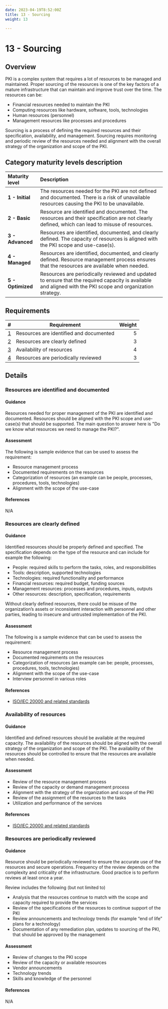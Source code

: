 ```yaml
---
date: 2023-04-19T8:52:00Z
title: 13 - Sourcing
weight: 13

---
```


# 13 - Sourcing

## Overview

PKI is a complex system that requires a lot of resources to be managed and maintained. Proper sourcing of the resources is one of the key factors of a mature infrastructure that can maintain and improve trust over the time. The resources can be:
- Financial resources needed to maintain the PKI
- Computing resources like hardware, software, tools, technologies
- Human resources (personnel)
- Management resources like processes and procedures 

Sourcing is a process of defining the required resources and their specification, availability, and management. Sourcing requires monitoring and periodic review of the resources needed and alignment with the overall strategy of the organization and scope of the PKI.

## Category maturity levels description

| Maturity level    | Description                                                                                                                                                 |
|:------------------|:------------------------------------------------------------------------------------------------------------------------------------------------------------|
| **1 - Initial**   | The resources needed for the PKI are not defined and documented. There is a risk of unavailable resources causing the PKI to be unavailable.                |
| **2 - Basic**     | Resource are identified and documented. The resources and their specification are not clearly defined, which can lead to misuse of resources.               |
| **3 - Advanced**  | Resources are identified, documented, and clearly defined. The capacity of resources is aligned with the PKI scope and use-case(s).                         |
| **4 - Managed**   | Resources are identified, documented, and clearly defined. Resource management process ensures that the resources are available when needed.                |
| **5 - Optimized** | Resources are periodically reviewed and updated to ensure that the required capacity is available and aligned with the PKI scope and organization strategy. |

## Requirements

|                                             # | Requirement                             | Weight |
|----------------------------------------------:|-----------------------------------------|-------:|
| [1](#resources-are-identified-and-documented) | Resources are identified and documented |      5 |
|           [2](#resources-are-clearly-defined) | Resources are clearly defined           |      3 |
|               [3](#availability-of-resources) | Availability of resources               |      4 |
|     [4](#resources-are-periodically-reviewed) | Resources are periodically reviewed     |      3 |

## Details

### Resources are identified and documented

#### Guidance

Resources needed for proper management of the PKI are identified and documented. Resources should be aligned with the PKI scope and use-case(s) that should be supported. The main question to answer here is "Do we know what resources we need to manage the PKI?". 

#### Assessment

The following is sample evidence that can be used to assess the requirement:
- Resource management process
- Documented requirements on the resources
- Categorization of resources (an example can be people, processes, procedures, tools, technologies)
- Alignment with the scope of the use-case

#### References

N/A

### Resources are clearly defined

#### Guidance

Identified resources should be properly defined and specified. The specification depends on the type of the resource and can include for example the following:
- People: required skills to perform the tasks, roles, and responsibilities
- Tools: description, supported technologies
- Technologies: required functionality and performance
- Financial resources: required budget, funding sources
- Management resources: processes and procedures, inputs, outputs
- Other resources: description, specification, requirements

Without clearly defined resources, there could be misuse of the organization’s assets or inconsistent interaction with personnel and other parties, leading to insecure and untrusted implementation of the PKI.

#### Assessment

The following is a sample evidence that can be used to assess the requirement:
- Resource management process
- Documented requirements on the resources
- Categorization of resources (an example can be: people, processes, procedures, tools, technologies)
- Alignment with the scope of the use-case
- Interview personnel in various roles

#### References

- [ISO/IEC 20000 and related standards](https://www.iso.org/standard/70636.html)

### Availability of resources

#### Guidance

Identified and defined resources should be available at the required capacity. The availability of the resources should be aligned with the overall strategy of the organization and scope of the PKI. The availability of the resources should be controlled to ensure that the resources are available when needed.

#### Assessment

- Review of the resource management process
- Review of the capacity or demand management process
- Alignment with the strategy of the organization and scope of the PKI
- Review of the assignment of the resources to the tasks
- Utilization and performance of the services

#### References

- [ISO/IEC 20000 and related standards](https://www.iso.org/standard/70636.html)

### Resources are periodically reviewed

#### Guidance

Resource should be periodically reviewed to ensure the accurate use of the resources and secure operations. Frequency of the review depends on the complexity and criticality of the infrastructure. Good practice is to perform reviews at least once a year.

Review includes the following (but not limited to)
- Analysis that the resources continue to match with the scope and capacity required to provide the services
- Review of the specifications of the resources to continue support of the PKI
- Review announcements and technology trends (for example “end of life” plans for a technology)
- Documentation of any remediation plan, updates to sourcing of the PKI, that should be approved by the management

#### Assessment

- Review of changes to the PKI scope
- Review of the capacity or available resources
- Vendor announcements
- Technology trends
- Skills and knowledge of the personnel

#### References

N/A
